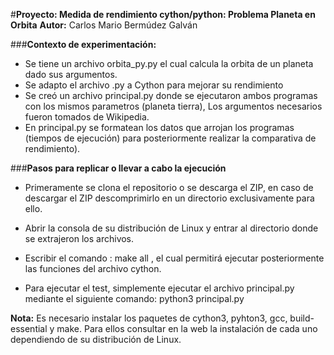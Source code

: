 #**Proyecto: Medida de rendimiento cython/python: Problema Planeta en Orbita**
**Autor:**
 Carlos Mario Bermúdez Galván

###**Contexto de experimentación:**

*   Se tiene un archivo orbita_py.py el cual calcula la orbita de un planeta dado sus argumentos.
*   Se adapto el archivo .py a Cython para mejorar su rendimiento
*   Se creó un archivo principal.py donde se ejecutaron ambos programas con los mismos parametros (planeta tierra), Los argumentos necesarios fueron tomados de Wikipedia.
*   En principal.py se formatean los datos que arrojan los programas (tiempos de ejecución) para posteriormente realizar la comparativa de rendimiento).

###**Pasos para replicar o llevar a cabo la ejecución**
*   Primeramente se clona el repositorio o se descarga el ZIP, en caso de descargar el ZIP descomprimirlo en un directorio exclusivamente para ello.

*   Abrir la consola de su distribución de Linux y entrar al directorio donde se extrajeron los archivos.

*   Escribir el comando :    make all     , el cual permitirá ejecutar posteriormente las funciones del archivo cython.
*   Para ejecutar el test, simplemente ejecutar el archivo principal.py mediante el siguiente comando:       python3 principal.py

**Nota:** Es necesario instalar los paquetes de cython3, pyhton3, gcc, build-essential y make. Para ellos consultar en la web la instalación de cada uno dependiendo de su distribución de Linux.